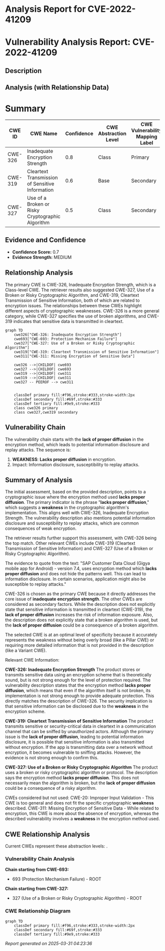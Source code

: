 # Analysis Report for CVE-2022-41209

# Vulnerability Analysis Report: CVE-2022-41209

## Description



## Analysis (with Relationship Data)

# Summary
| CWE ID  | CWE Name                      | Confidence | CWE Abstraction Level | CWE Vulnerability Mapping Label | CWE-Vulnerability Mapping Notes |
|---------|-------------------------------|------------|-----------------------|---------------------------------|---------------------------------|
| CWE-326 | Inadequate Encryption Strength | 0.8        | Class                 | Primary                           | Allowed-with-Review             |
| CWE-319 | Cleartext Transmission of Sensitive Information | 0.6        | Base                 | Secondary                          | Allowed             |
| CWE-327 | Use of a Broken or Risky Cryptographic Algorithm | 0.5        | Class                 | Secondary                           | Allowed-with-Review             |

## Evidence and Confidence

*   **Confidence Score:** 0.7
*   **Evidence Strength:** MEDIUM

## Relationship Analysis
The primary CWE is CWE-326, Inadequate Encryption Strength, which is a Class-level CWE. The retriever results also suggested CWE-327, Use of a Broken or Risky Cryptographic Algorithm, and CWE-319, Cleartext Transmission of Sensitive Information, both of which are related to encryption issues. The relationships between these CWEs highlight different aspects of cryptographic weaknesses. CWE-326 is a more general category, while CWE-327 specifies the use of broken algorithms, and CWE-319 indicates that sensitive data is transmitted in cleartext.

```mermaid
graph TD
    cwe326["CWE-326: Inadequate Encryption Strength"]
    cwe693["CWE-693: Protection Mechanism Failure"]
    cwe327["CWE-327: Use of a Broken or Risky Cryptographic Algorithm"]
    cwe319["CWE-319: Cleartext Transmission of Sensitive Information"]
    cwe311["CWE-311: Missing Encryption of Sensitive Data"]

    cwe326 -->|CHILDOF| cwe693
    cwe327 -->|CHILDOF| cwe693
    cwe319 -->|CHILDOF| cwe311
    cwe319 -->|CHILDOF| cwe311
    cwe327 -- PEEROF --> cwe311
    

    classDef primary fill:#f96,stroke:#333,stroke-width:2px
    classDef secondary fill:#69f,stroke:#333
    classDef tertiary fill:#9e9,stroke:#333
    class cwe326 primary
    class cwe327,cwe319 secondary
```

## Vulnerability Chain
The vulnerability chain starts with the **lack of proper diffusion** in the encryption method, which leads to potential information disclosure and replay attacks. The sequence is:
1.  **WEAKNESS**: **Lacks proper diffusion** in encryption.
2.  Impact: Information disclosure, susceptibility to replay attacks.

## Summary of Analysis
The initial assessment, based on the provided description, points to a cryptographic issue where the encryption method used **lacks proper diffusion**. The primary indicator is the phrase "**lacks proper diffusion**," which suggests a **weakness** in the cryptographic algorithm's implementation. This aligns well with CWE-326, Inadequate Encryption Strength. The vulnerability description also mentions potential information disclosure and susceptibility to replay attacks, which are common consequences of weak encryption.

The retriever results further support this assessment, with CWE-326 being the top match. Other relevant CWEs include CWE-319 (Cleartext Transmission of Sensitive Information) and CWE-327 (Use of a Broken or Risky Cryptographic Algorithm).

The evidence to quote from the text: "SAP Customer Data Cloud (Gigya mobile app for Android) - version 7.4, uses encryption method which **lacks proper diffusion** and does not hide the patterns well. This can lead to information disclosure. In certain scenarios, application might also be susceptible to replay attacks."

CWE-326 is chosen as the primary CWE because it directly addresses the core issue of **inadequate encryption strength**. The other CWEs are considered as secondary factors. While the description does not explicitly state that sensitive information is transmitted in cleartext (CWE-319), the **lack of proper diffusion** increases the risk of information exposure. Also, the description does not explicitly state that a broken algorithm is used, but the **lack of proper diffusion** could be a consequence of a broken algorithm.

The selected CWE is at an optimal level of specificity because it accurately represents the weakness without being overly broad (like a Pillar CWE) or requiring more detailed information that is not provided in the description (like a Variant CWE).

Relevant CWE Information:

**CWE-326: Inadequate Encryption Strength**
The product stores or transmits sensitive data using an encryption scheme that is theoretically sound, but is not strong enough for the level of protection required. The vulnerability description states that the encryption method **lacks proper diffusion**, which means that even if the algorithm itself is not broken, its implementation is not strong enough to provide adequate protection. This directly matches the description of CWE-326. The security implication is that sensitive information can be disclosed due to the **weakness** in the encryption scheme.

**CWE-319: Cleartext Transmission of Sensitive Information**
The product transmits sensitive or security-critical data in cleartext in a communication channel that can be sniffed by unauthorized actors. Although the primary issue is the **lack of proper diffusion**, leading to potential information disclosure, it is possible that sensitive information is also transmitted without encryption. If the app is transmitting data over a network without encryption, it becomes vulnerable to sniffing attacks. However, the evidence is not strong enough to confirm this.

**CWE-327: Use of a Broken or Risky Cryptographic Algorithm**
The product uses a broken or risky cryptographic algorithm or protocol. The description says the encryption method **lacks proper diffusion**. This does not necessarily mean the algorithm is broken, but the **lack of proper diffusion** could be a consequence of a risky algorithm.

CWEs considered but not used:
CWE-20: Improper Input Validation - This CWE is too general and does not fit the specific cryptographic **weakness** described.
CWE-311: Missing Encryption of Sensitive Data - While related to encryption, this CWE is more about the absence of encryption, whereas the described vulnerability involves a **weakness** in the encryption method used.


## CWE Relationship Analysis

Current CWEs represent these abstraction levels: .


### Vulnerability Chain Analysis

**Chain starting from CWE-693:**
- 693 (Protection Mechanism Failure) - ROOT


**Chain starting from CWE-327:**
- 327 (Use of a Broken or Risky Cryptographic Algorithm) - ROOT



### CWE Relationship Diagram

```mermaid
graph TD
    classDef primary fill:#f96,stroke:#333,stroke-width:2px
    classDef secondary fill:#69f,stroke:#333
    classDef tertiary fill:#9e9,stroke:#333
```



*Report generated on 2025-03-31 04:23:36*
